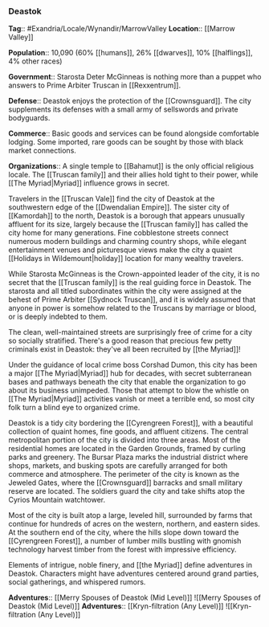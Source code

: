 ### Deastok
**Tag**:: #Exandria/Locale/Wynandir/MarrowValley
**Location**:: [[Marrow Valley]]

**Population**:: 10,090 (60% [[humans]], 26% [[dwarves]], 10% [[halflings]], 4% other races)

**Government**:: Starosta Deter McGinneas is nothing more than a puppet who answers to Prime Arbiter Truscan in [[Rexxentrum]].

**Defense**:: Deastok enjoys the protection of the [[Crownsguard]]. The city supplements its defenses with a small army of sellswords and private bodyguards.

**Commerce**:: Basic goods and services can be found alongside comfortable lodging. Some imported, rare goods can be sought by those with black market connections.

**Organizations**:: A single temple to [[Bahamut]] is the only official religious locale. The [[Truscan family]] and their allies hold tight to their power, while [[The Myriad|Myriad]] influence grows in secret.

Travelers in the [[Truscan Vale]] find the city of Deastok at the southwestern edge of the [[Dwendalian Empire]]. The sister city of [[Kamordah]] to the north, Deastok is a borough that appears unusually affluent for its size, largely because the [[Truscan family]] has called the city home for many generations. Fine cobblestone streets connect numerous modern buildings and charming country shops, while elegant entertainment venues and picturesque views make the city a quaint [[Holidays in Wildemount|holiday]] location for many wealthy travelers.

While Starosta McGinneas is the Crown-appointed leader of the city, it is no secret that the [[Truscan family]] is the real guiding force in Deastok. The starosta and all titled subordinates within the city were assigned at the behest of Prime Arbiter [[Sydnock Truscan]], and it is widely assumed that anyone in power is somehow related to the Truscans by marriage or blood, or is deeply indebted to them.

The clean, well-maintained streets are surprisingly free of crime for a city so socially stratified. There's a good reason that precious few petty criminals exist in Deastok: they've all been recruited by [[the Myriad]]!

Under the guidance of local crime boss Corshad Dumon, this city has been a major [[The Myriad|Myriad]] hub for decades, with secret subterranean bases and pathways beneath the city that enable the organization to go about its business unimpeded. Those that attempt to blow the whistle on [[The Myriad|Myriad]] activities vanish or meet a terrible end, so most city folk turn a blind eye to organized crime.

Deastok is a tidy city bordering the [[Cyrengreen Forest]], with a beautiful collection of quaint homes, fine goods, and affluent citizens. The central metropolitan portion of the city is divided into three areas. Most of the residential homes are located in the Garden Grounds, framed by curling parks and greenery. The Bursar Plaza marks the industrial district where shops, markets, and busking spots are carefully arranged for both commerce and atmosphere. The perimeter of the city is known as the Jeweled Gates, where the [[Crownsguard]] barracks and small military reserve are located. The soldiers guard the city and take shifts atop the Cyrios Mountain watchtower.

Most of the city is built atop a large, leveled hill, surrounded by farms that continue for hundreds of acres on the western, northern, and eastern sides. At the southern end of the city, where the hills slope down toward the [[Cyrengreen Forest]], a number of lumber mills bustling with gnomish technology harvest timber from the forest with impressive efficiency.

Elements of intrigue, noble finery, and [[the Myriad]] define adventures in Deastok. Characters might have adventures centered around grand parties, social gatherings, and whispered rumors.

**Adventures**:: [[Merry Spouses of Deastok (Mid Level)]]
![[Merry Spouses of Deastok (Mid Level)]]
**Adventures**:: [[Kryn-filtration (Any Level)]]
![[Kryn-filtration (Any Level)]]